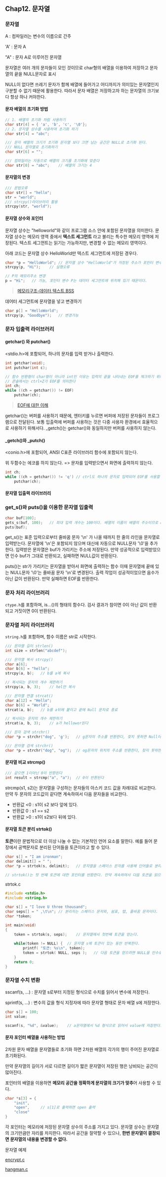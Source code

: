 ## Chap12. 문자열



### 문자열

A	: 컴파일러는 변수의 이름으로 간주

'A'	: 문자 A

"A"	: 문자 A로 이루어진 문자열



문자열은 여러 개의 문자들이 모인 것이므로 char형의 배열을 이용하여 저장하고 문자열의 끝을 NULL문자로 표시

NULL이 없다면 쓰레기 문자가 함께 배열에 들어가고 어디까지가 의미있는 문자열인지 구분할 수 없기 때문에 활용한다. 따라서 문자 배열은 저장하고자 하는 문자열의 크기보다 항상 하나 커야한다.



#### 문자 배열의 초기화 방법

```c
// 1. 배열의 초기화 처럼 사용하기
char str[4] = { 'a', 'b', 'c', '\0'};
// 2. 문자열 상수를 사용하여 초기화 하기
char str[4] = "abc";

/// 문자 배열의 크기가 초기화 문자열 보다 크면 남는 공간은 NULL로 초기화 된다.
/// NULL 문자열로 초기화하기
char str[6] = "";

/// 컴파일러는 자동으로 배열의 크기를 초기화에 맞춘다
char str[0] = "abc";	// 배열의 크기는 4
```



#### 문자열의 변경

```c
/// 문법오류
char str[] = "hello";
str = "world";
/// strcpy()라이브러리 활용
strcpy(str, "world");
```



#### 문자열 상수와 포인터

문자열 상수는 "helloworld"와 같이 프로그램 소스 안에 포함된 문자열을 의미한다. 문자열 상수는 메모리 영역 중에서 **텍스트 세그먼트** 라고 불리는 특수한 메모리 영역에 저장된다. 텍스트 세그먼트는 읽기는 가능하지만, 변경할 수 없는 메모리 영역이다.

아래 코드는 문자열 상수 HelloWorld만 텍스트 세그먼트에 저장된 경우다.

```c
char *p = "HelloWorld";	// 문자열 상수 "HelloWorld"가 저장된 주소가 포인터 변수 p에 저장된다.
strcpy(p, "Hi");	// 실행오류

// P의 메모리주소 변경
p = "Hi";	// 가능, 포인터 변수 P는 데이터 세그먼트에 위치해 있기 때문이다.
```

> [메모리구조-데이터,텍스트,BSS](<https://thrillfighter.tistory.com/217> ) 



데어터 세그먼트에 문자열을 넣고 변경하기

```C
char p[] = "HelloWorld";
strcpy(p, "Goodbye");	// 변경가능
```



### 문자 입출력 라이브러리

#### getchar() 와 putchar()

<stdio.h>에 포함되어, 하나의 문자를 입력 받거나 출력한다.

```c
int getchar(void);
int putchar(int c);

// 함수 반환형이 char형이 아니라 int인 이유는 입력의 끝을 나타내는 EOF를 체크하기 위해서다.
// 콘솔에서는 ctrl+Z가 EOF를 의미한다
int ch;
while ((ch = getchar()) != EOF)
    putchar(ch);
```

> [EOF에 대한 이해](<https://m.blog.naver.com/PostView.nhn?blogId=zim12345&logNo=220136803595&proxyReferer=https%3A%2F%2Fwww.google.com%2F> )

getchar()는 버퍼를 사용하기 때문에, 엔터키를 누르면 버퍼에 저장된 문자들이 프로그램으로 전달된다. 보통 입출력에 버퍼를 사용하는 것은 다중 사용자 환경에서 효율적으로 사용하기 위해서다. _getch()는 getchar()와 동일하지만 버퍼를 사용하지 않는다.



#### _getch()와 _putch()

 <conio.h>에 포함되어, ANSI C표준 라이브러리 함수에 포함되지 않는다.

위 두함수는 에코를 하지 않는다. => 문자를 입력받으면서 화면에 출력하지 않는다.

```c
int ch;
while ((ch = getchar()) != 'q')	// ctrl도 하나의 문자로 입력되어 EOF를 사용할 수 없다.
    putchar(ch);
```



#### 문자열 입출력 라이브러리

### get_s()와 puts()을 이용한 문자열 입출력
```c
char buf[100];
gets_s(buf, 100);   // 최대 입력 개수는 100이다. 배열의 이름이 배열의 주소이므로 &buf와 같이 하지 않는다
puts(buf);
```
get_s()는 표준 입력으로부터 줄바꿈 문자 '\n' 가 나올 때까지 한 줄의 라인을 문자열로 입력받는다.
문자열에 '\n'은 포함되지 않으며 대신에 자동으로 NULL문자 '\0'을 추가한다.
입력받은 문자열은 buf가 가리키는 주소에 저장된다.
만약 성공적으로 입력받았으면 인수 buf가 그대로 반환되고, 실패하면 NULL값이 반환된다.

puts()는 str가 가리키는 문자열을 받아서 화면에 출력하는 함수
이때 문자열에 끝에 있는 NULL문자 '\0'는  줄바꿈 문자 '\n'로 변경된다.
출력 작업이 성공적이었으면 음수가 아닌 값이 반환된다. 만약 실패하면 EOF를 반환한다.



### 문자 처리 라이브러리
`ctype.h`를 포함하며, is...()의 형태의 함수다. 검사 결과가 참이면 0이 아닌 값이 반환되고 거짓이면 0이 반환된다.



### 문자열 처리 라이브러리

`string.h`를 포함하며, 함수 이름은 str로 시작한다. 

```c
/// 문자열 길이 strlen() 
int size = strlen("abcdef");

/// 문자열 복사 strcpy()
char a[6];
char b[6] = "hello";
strcpy(a, b);	// b를 a에 복사

// 복사되는 문자의 개수 제한하기
strcpy(a, b, 3);	// hel만 복사

/// 문자열 연결 strcat()
char a[12] = "Hello";
char b[6] = "World";
strcat(a, b);	// b를 a뒤에 붙이고 끝에 Null 문자로 종료

// 복사되는 문자의 개수 제한하기
strcat(a, b, 3);	// a가 hellowor된다

/// 문자 검색 strchr()
char *p = strchr("dog", 'g');	// g문자의 주소를 반환한다, 찾지 못하면 Null이 반환

/// 문자열 검색 strchr()
char *p = strchr("dog", "og");	// og문자의 위치의 주소를 반환한다, 찾지 못하면 Null이 반환
```



#### 문자열 비교 strcmp()

```c
/// 같으면 1이아닌 0이 반환된다
int result = strcmp("a", "a");	// 0이 반환된다
```

strcmp(s1, s2)는 문자열을 구성하는 문자들의 아스키 코드 값을 차례대로 비교한다. 만약 두 문자의 코드값이 같다면 계속하여서 다음 문자들을 비교한다. 

- 반환값 <0 : s1이 s2 보다 앞에 있다.
- 반환값 0 : s1 == s2
- 반환값 >0 : s1이 s2보다 뒤에 있다.



#### 문자열 토큰 분리 strtok()

**토큰**이란 문법적으로 더 이상 나눌 수 없는 기본적인 언어 요소를 말한다. 예를 들어 문장에서 공백문자로 분리된 단어들을 토큰이라고 할 수 있다.

```c
char s[] = "I am ironman";
char delimit[] = " ";
char *p = strtok(s, delimit);	// 문자열을 스페이스 문자를 사용해 단어들로 분리

// strtok()는 첫 번째 토큰에 대한 포인터를 반환한다. 만약 계속하여서 다음 토큰을 읽으려면 s대신에 Null을 넣으면 된다. 즉 나머지 토큰들을 strtok(NULL, " ")호출에 의하여 추출된다.
```

strtok.c

```c
#include <stdio.h>
#include <string.h>

char s[] = "I love U three thousand";
char seps[] = " ,\t\n";	// 분리자는 스페이스 문자와, 쉼표, 탭, 줄바꿈 문자이다.
char *token;

int main(void)
{
    token = strtok(s, seps);	// 문자열에서 첫번째 토큰을 얻는다.
    
    while(token != NULL) {	// 문자열 s에 토큰이 있는 동안 반복한다.
        printf( "토큰: %s\n", token);
        token = strtok( NULL, seps );	// 다음 토큰을 얻으려면 NULL을 인수로 준다.
    }
    return 0;
}
```



### 문자열 수치 변환

sscanf(s, ...) : 문자열 s로부터 지정된 형식으로 수치를 읽어서 변수에 저장한다.

sprintf(s, ...) : 변수의 값을 형식 지정자에 따라 문자열 형태로 문자 배열 s에 저장한다.

```c
char s[] = 100;
int value;

sscanf(s, "%d", &value);	// a문자열에서 %d 형식으로 읽어서 value에 저장한다. 문자열 -> 수치
```



#### 문자 포인터 배열을 사용하는 방법

2차원 문자 배열을 문자열들로 초기화 하면 2차원 배열의 각가의 행이 주어진 문자열로 초기화된다.

만약 문자열의 길이가 서로 다르면 길이가 짧은 문자열이 저장된 행은 낭비되는 공간이 많아진다.

포인터의 배열을 이용하면 **메모리 공간을 정확하게 문자열의 크기가 맞추**어 사용할 수 있다.

```c
char *s[3] = {
	"init",
    "open",		// s[1]로 출력하면 open 출력
    "close"
}
```

각 포인터는 메모리에 저장된 문자열 상수의 주소를 가지고 있다. 문자열 상수는 문자열의 크기만큼만 자리를 차지한다. 따라서 공간을 절약할 수 있으나, **한번 문자열이 결정되면 문자열의 내용을 변경할 수 없다.**


문자열 예제

[encrypt.c](<https://github.com/heuristicwave/TIL-CS/blob/master/C%20lang/encrypt.c> )

[hangman.c](<https://github.com/heuristicwave/TIL-CS/blob/master/C%20lang/hangman.c>)